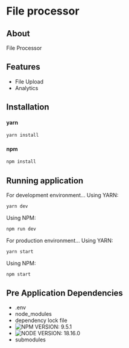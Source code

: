 # File processor

## About

File Processor
## Features

- File Upload
- Analytics

## Installation

#### yarn

```sh
yarn install
```

#### npm

```sh
npm install
```

## Running application

For development environment...
Using YARN:

```sh
yarn dev
```

Using NPM:

```sh
npm run dev
```

For production environment...
Using YARN:

```sh
yarn start
```

Using NPM:

```sh
npm start
```

## Pre Application Dependencies

- .env
- node_modules
- dependency lock file
- ![NPM VERSION: 9.5.1](https://img.shields.io/badge/npm-9.5.1-yellow.svg)
- ![NODE VERSION: 18.16.0](https://img.shields.io/badge/node-18.16.0-yellow.svg)
- submodules


